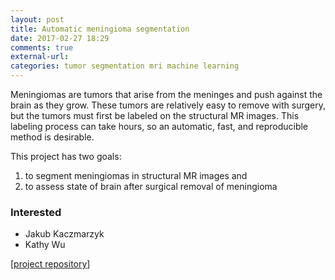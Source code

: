 ```yaml
---
layout: post
title: Automatic meningioma segmentation
date: 2017-02-27 18:29
comments: true
external-url:
categories: tumor segmentation mri machine learning
---
```


Meningiomas are tumors that arise from the meninges and push against the brain as they grow. These tumors are relatively easy to remove with surgery, but the tumors must first be labeled on the structural MR images. This labeling process can take hours, so an automatic, fast, and reproducible method is desirable.

This project has two goals:
  
  1. to segment meningiomas in structural MR images and
  2. to assess state of brain after surgical removal of meningioma

### Interested

* Jakub Kaczmarzyk
* Kathy Wu

[[project repository](https://github.com/kaczmarj/meningioma)]
